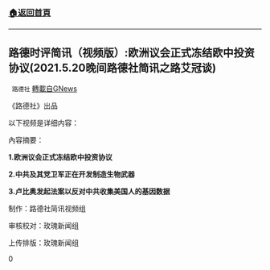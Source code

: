 ###  [:house:返回首頁](https://github.com/ourhimalayas/txt)
---

## 路德时评简讯（视频版）:欧洲议会正式冻结欧中投资协议(2021.5.20晚间路德社简讯之路艾冠谈)
` 路德社` [轉載自GNews](https://gnews.org/zh-hans/1269013/)

《路德社》出品

以下视频是详细内容：

內容摘要：

**1.欧洲议会正式冻结欧中投资协议**

**2.中共及其党卫军正在开发制造生物武器**

**3.卢比奥发起法案以反对中共收集美国人的基因数据**



制作：路德社简讯视频组

审核校对：玫瑰新闻组

上传排版：玫瑰新闻组

0
